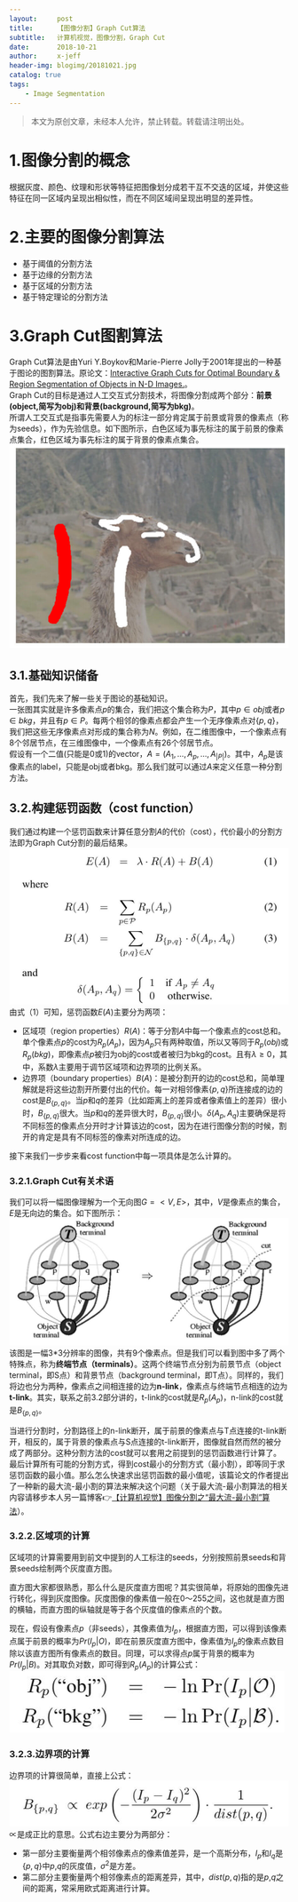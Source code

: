 ```yaml
---
layout:     post
title:      【图像分割】Graph Cut算法
subtitle:   计算机视觉，图像分割，Graph Cut
date:       2018-10-21
author:     x-jeff
header-img: blogimg/20181021.jpg
catalog: true
tags:
    - Image Segmentation
---  
```

>本文为原创文章，未经本人允许，禁止转载。转载请注明出处。

# 1.图像分割的概念
根据灰度、颜色、纹理和形状等特征把图像划分成若干互不交迭的区域，并使这些特征在同一区域内呈现出相似性，而在不同区域间呈现出明显的差异性。
# 2.主要的图像分割算法
* 基于阈值的分割方法
* 基于边缘的分割方法
* 基于区域的分割方法
* 基于特定理论的分割方法

# 3.Graph Cut图割算法
Graph Cut算法是由Yuri Y.Boykov和Marie-Pierre Jolly于2001年提出的一种基于图论的图割算法。原论文：[Interactive Graph Cuts for Optimal Boundary & Region Segmentation of Objects in N-D Images.](http://webserver2.tecgraf.puc-rio.br/~mgattass/ra/ref/SegmentationViaGraphCut/GraphCutsBoykovICCV2001.pdf)。  
Graph Cut的目标是通过人工交互式分割技术，将图像分割成两个部分：**前景(object,简写为obj)**和**背景(background,简写为bkg)**。  
所谓人工交互式是指事先需要人为的标注一部分肯定属于前景或背景的像素点（称为seeds），作为先验信息。如下图所示，白色区域为事先标注的属于前景的像素点集合，红色区域为事先标注的属于背景的像素点集合。
![graphcut](https://github.com/x-jeff/BlogImage/raw/master/ComputerVision/GraphCut算法/1x1.jpg)
## 3.1.基础知识储备
首先，我们先来了解一些关于图论的基础知识。  
一张图其实就是许多像素点*p*的集合，我们把这个集合称为*P*，其中$p \in obj$或者$p \in bkg$，并且有$p \in P$。每两个相邻的像素点都会产生一个无序像素点对$\lbrace p,q \rbrace$，我们把这些无序像素点对形成的集合称为*N*。例如，在二维图像中，一个像素点有8个邻居节点，在三维图像中，一个像素点有26个邻居节点。  
假设有一个二值(只能是0或1)的vector，$A=(A_1,...,A_p,...,A_{|P|})$。其中，$A_p$是该像素点的label，只能是obj或者bkg。那么我们就可以通过*A*来定义任意一种分割方法。
## 3.2.构建惩罚函数（cost function）
我们通过构建一个惩罚函数来计算任意分割*A*的代价（cost），代价最小的分割方法即为Graph Cut分割的最后结果。
![cost function](https://github.com/x-jeff/BlogImage/raw/master/ComputerVision/GraphCut算法/1x2.jpg)
由式（1）可知，惩罚函数$E(A)$主要分为两项：

* 区域项（region properties）$R(A)$：等于分割*A*中每一个像素点的cost总和。单个像素点*p*的cost为$R_p(A_p)$，因为$A_p$只有两种取值，所以又等同于$R_p(obj)$或$R_p(bkg)$，即像素点*p*被归为obj的cost或者被归为bkg的cost。且有$\lambda \ge 0$，其中，系数$\lambda$主要用于调节区域项和边界项的比例关系。
* 边界项（boundary properties）$B(A)$：是被分割开的边的cost总和，简单理解就是将这些边割开所要付出的代价。每一对相邻像素$\lbrace p,q \rbrace$所连接成的边的cost是$B_{\lbrace p,q \rbrace}$。当*p*和*q*的差异（比如距离上的差异或者像素值上的差异）很小时，$B_{\lbrace p,q \rbrace}$很大。当*p*和*q*的差异很大时，$B_{\lbrace p,q \rbrace}$很小。$\delta (A_p,A_q)$主要确保是将不同标签的像素点分开时才计算该边的cost，因为在进行图像分割的时候，割开的肯定是具有不同标签的像素对所连成的边。  
 
接下来我们一步步来看cost function中每一项具体是怎么计算的。

### 3.2.1.Graph Cut有关术语
我们可以将一幅图像理解为一个无向图$G=<V,E>$，其中，*V*是像素点的集合，*E*是无向边的集合。如下图所示：
![graphcut2](https://github.com/x-jeff/BlogImage/raw/master/ComputerVision/GraphCut算法/1x3.jpg)
该图是一幅3\*3分辨率的图像，共有9个像素点。但是我们可以看到图中多了两个特殊点，称为**终端节点（terminals）**。这两个终端节点分别为前景节点（object terminal，即S点）和背景节点（background terminal，即T点）。同样的，我们将边也分为两种，像素点之间相连接的边为**n-link**，像素点与终端节点相连的边为**t-link**。其实，联系之前3.2部分讲的，t-link的cost就是$R_p(A_p)$，n-link的cost就是$B_{\lbrace p,q \rbrace}$。

当进行分割时，分割路径上的n-link断开，属于前景的像素点与T点连接的t-link断开，相反的，属于背景的像素点与S点连接的t-link断开，图像就自然而然的被分成了两部分。这种分割方法的cost就可以套用之前提到的惩罚函数进行计算了。最后计算所有可能的分割方式，得到cost最小的分割方式（最小割），即等同于求惩罚函数的最小值。那么怎么快速求出惩罚函数的最小值呢，该篇论文的作者提出了一种新的最大流-最小割的算法来解决这个问题（关于最大流-最小割算法的相关内容请移步本人另一篇博客👉[【计算机视觉】图像分割之“最大流-最小割”算法](http://shichaoxin.com/2018/10/26/计算机视觉-图像分割之-最大流-最小割-算法/)）。

### 3.2.2.区域项的计算
区域项的计算需要用到前文中提到的人工标注的seeds，分别按照前景seeds和背景seeds绘制两个灰度直方图。

直方图大家都很熟悉，那么什么是灰度直方图呢？其实很简单，将原始的图像先进行转化，得到灰度图像。灰度图像的像素值一般在0～255之间，这也就是直方图的横轴，而直方图的纵轴就是等于各个灰度值的像素点的个数。

现在，假设有像素点*p*（非seeds），其像素值为$I_p$，根据直方图，可以得到该像素点属于前景的概率为$Pr(I_p|O)$，即在前景灰度直方图中，像素值为$I_p$的像素点数目除以该直方图所有像素点的数目。同理，可以求得点*p*属于背景的概率为$Pr(I_p|B)$。对其取负对数，即可得到$R_p(A_p)$的计算公式：
![区域项](https://github.com/x-jeff/BlogImage/raw/master/ComputerVision/GraphCut算法/1x4.jpg)

### 3.2.3.边界项的计算
边界项的计算很简单，直接上公式：
![边界项](https://github.com/x-jeff/BlogImage/raw/master/ComputerVision/GraphCut算法/1x5.jpg)
$\propto$是成正比的意思。公式右边主要分为两部分：

*  第一部分主要衡量两个相邻像素点的像素值差异，是一个高斯分布，$I_p$和$I_q$是$\lbrace p,q \rbrace$中*p*,*q*的灰度值，$\sigma^2$是方差。
*  第二部分主要衡量两个相邻像素点的距离差异，其中，$dist(p,q)$指的是*p*,*q*之间的距离，常采用欧式距离进行计算。